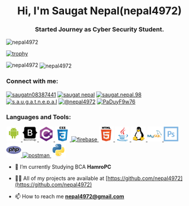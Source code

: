 <h1 align="center">Hi, I'm Saugat Nepal(nepal4972)</h1>
<h3 align="center">Started Journey as Cyber Security Student.</h3>

<p align="left"> <img src="https://komarev.com/ghpvc/?username=nepal4972&label=Profile%20views&&theme=dracula&color=0e75b6&style=flat" alt="nepal4972" /> </p>

[![trophy](https://github-profile-trophy.vercel.app/?username=nepal4972&theme=dracula)](https://github.com/nepal4972/github-profile-trophy)

<p><img align="left" src="https://github-readme-stats.vercel.app/api/top-langs?username=nepal4972&show_icons=true&theme=dracula&locale=en&layout=compact" alt="nepal4972" /></p>

<p>&nbsp;<img align="center" src="https://github-readme-stats.vercel.app/api?username=nepal4972&show_icons=true&theme=darcula&locale=en" alt="nepal4972" /></p>

<h3 align="left">Connect with me:</h3>
<p align="left">
<a href="https://twitter.com/saugatn08387441" target="blank"><img align="center" src="https://raw.githubusercontent.com/rahuldkjain/github-profile-readme-generator/master/src/images/icons/Social/twitter.svg" alt="saugatn08387441" height="30" width="40" /></a>
<a href="https://linkedin.com/in/saugat nepal" target="blank"><img align="center" src="https://raw.githubusercontent.com/rahuldkjain/github-profile-readme-generator/master/src/images/icons/Social/linked-in-alt.svg" alt="saugat nepal" height="30" width="40" /></a>
<a href="https://fb.com/saugat.nepal.98" target="blank"><img align="center" src="https://raw.githubusercontent.com/rahuldkjain/github-profile-readme-generator/master/src/images/icons/Social/facebook.svg" alt="saugat.nepal.98" height="30" width="40" /></a>
<a href="https://instagram.com/s.a.u.g.a.t.n.e.p.a.l" target="blank"><img align="center" src="https://raw.githubusercontent.com/rahuldkjain/github-profile-readme-generator/master/src/images/icons/Social/instagram.svg" alt="s.a.u.g.a.t.n.e.p.a.l" height="30" width="40" /></a>
<a href="https://medium.com/@nepal4972" target="blank"><img align="center" src="https://raw.githubusercontent.com/rahuldkjain/github-profile-readme-generator/master/src/images/icons/Social/medium.svg" alt="@nepal4972" height="30" width="40" /></a>
<a href="https://discord.gg/PaDuyF9w76" target="blank"><img align="center" src="https://raw.githubusercontent.com/rahuldkjain/github-profile-readme-generator/master/src/images/icons/Social/discord.svg" alt="PaDuyF9w76" height="30" width="40" /></a>
</p>

<h3 align="left">Languages and Tools:</h3>
<p align="left"> <a href="https://developer.android.com" target="_blank" rel="noreferrer"> <img src="https://raw.githubusercontent.com/devicons/devicon/master/icons/android/android-original-wordmark.svg" alt="android" width="40" height="40"/> </a> <a href="https://getbootstrap.com" target="_blank" rel="noreferrer"> <img src="https://raw.githubusercontent.com/devicons/devicon/master/icons/bootstrap/bootstrap-plain-wordmark.svg" alt="bootstrap" width="40" height="40"/> </a> <a href="https://www.w3schools.com/cs/" target="_blank" rel="noreferrer"> <img src="https://raw.githubusercontent.com/devicons/devicon/master/icons/csharp/csharp-original.svg" alt="csharp" width="40" height="40"/> </a> <a href="https://www.w3schools.com/css/" target="_blank" rel="noreferrer"> <img src="https://raw.githubusercontent.com/devicons/devicon/master/icons/css3/css3-original-wordmark.svg" alt="css3" width="40" height="40"/> </a> <a href="https://firebase.google.com/" target="_blank" rel="noreferrer"> <img src="https://www.vectorlogo.zone/logos/firebase/firebase-icon.svg" alt="firebase" width="40" height="40"/> </a> <a href="https://www.w3.org/html/" target="_blank" rel="noreferrer"> <img src="https://raw.githubusercontent.com/devicons/devicon/master/icons/html5/html5-original-wordmark.svg" alt="html5" width="40" height="40"/> </a> <a href="https://www.java.com" target="_blank" rel="noreferrer"> <img src="https://raw.githubusercontent.com/devicons/devicon/master/icons/java/java-original.svg" alt="java" width="40" height="40"/> </a> <a href="https://www.linux.org/" target="_blank" rel="noreferrer"> <img src="https://raw.githubusercontent.com/devicons/devicon/master/icons/linux/linux-original.svg" alt="linux" width="40" height="40"/> </a> <a href="https://www.mysql.com/" target="_blank" rel="noreferrer"> <img src="https://raw.githubusercontent.com/devicons/devicon/master/icons/mysql/mysql-original-wordmark.svg" alt="mysql" width="40" height="40"/> </a> <a href="https://www.photoshop.com/en" target="_blank" rel="noreferrer"> <img src="https://raw.githubusercontent.com/devicons/devicon/master/icons/photoshop/photoshop-line.svg" alt="photoshop" width="40" height="40"/> </a> <a href="https://www.php.net" target="_blank" rel="noreferrer"> <img src="https://raw.githubusercontent.com/devicons/devicon/master/icons/php/php-original.svg" alt="php" width="40" height="40"/> </a> <a href="https://postman.com" target="_blank" rel="noreferrer"> <img src="https://www.vectorlogo.zone/logos/getpostman/getpostman-icon.svg" alt="postman" width="40" height="40"/> </a> <a href="https://www.python.org" target="_blank" rel="noreferrer"> <img src="https://raw.githubusercontent.com/devicons/devicon/master/icons/python/python-original.svg" alt="python" width="40" height="40"/> </a> </p>

- 🔭 I’m currently Studying BCA **HamroPC**

- 👨‍💻 All of my projects are available at [https://github.com/nepal4972](https://github.com/nepal4972)

- 📫 How to reach me **nepal4972@gmail.com**

